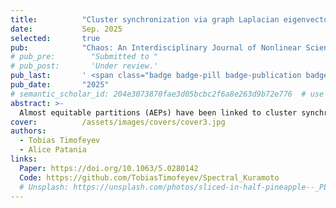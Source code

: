 ```yaml
---
title:          "Cluster synchronization via graph Laplacian eigenvectors"
date:           Sep. 2025
selected:       true
pub:            "Chaos: An Interdisciplinary Journal of Nonlinear Science"
# pub_pre:        "Submitted to "
# pub_post:       'Under review.'
pub_last:       ' <span class="badge badge-pill badge-publication badge-success">Spotlight</span>'
pub_date:       "2025"
# semantic_scholar_id: 204e3073870fae3d05bcbc2f6a8e263d9b72e776  # use this to retrieve citation count
abstract: >-
  Almost equitable partitions (AEPs) have been linked to cluster synchronization in oscillatory systems, highlighting the importance of structure in collective network dynamics. We provide a general spectral framework that formalizes this connection, showing how eigenvectors associated with AEPs span a subspace of the Laplacian spectrum that governs partition-induced synchronization behavior. This offers a principled reduction of network dynamics, allowing clustered states to be understood in terms of quotient graph projections. Our approach clarifies the conditions under which transient hierarchical clustering and multi-frequency synchronization emerge, and connects these dynamical phenomena directly to network symmetry and community structure. In doing so, we bridge a critical gap between static topology and dynamic behavior-namely, the lack of a spectral method for analyzing synchronization in networks that exhibit exact or approximate structural regularity. Perfect AEPs are rare in real-world networks since most have some degree of irregularity or noise. We define a relaxation of an AEP we call a quasi-equitable partition at level  (QEP). QEPs can preserve many of the clustering-relevant properties of AEPs while tolerating structural imperfections and noise. This extension enables us to describe synchronization behavior in more realistic scenarios, where ideal symmetries are rarely present. Our findings have important implications for understanding synchronization patterns in real-world networks, from neural circuits to power grids.
cover:          /assets/images/covers/cover3.jpg
authors:
  - Tobias Timofeyev
  - Alice Patania
links:
  Paper: https://doi.org/10.1063/5.0280142
  Code: https://github.com/TobiasTimofeyev/Spectral_Kuramoto
  # Unsplash: https://unsplash.com/photos/sliced-in-half-pineapple--_PLJZmHZzk
---
```

